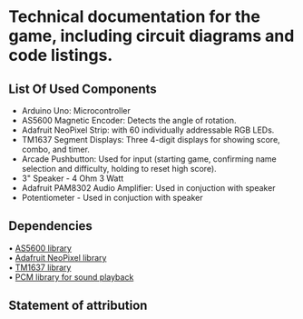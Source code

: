 # Technical documentation for the game, including circuit diagrams and code listings.

## List Of Used Components

- Arduino Uno: Microcontroller
-	AS5600 Magnetic Encoder: Detects the angle of rotation.
-	Adafruit NeoPixel Strip: with 60 individually addressable RGB LEDs.
-	TM1637 Segment Displays: Three 4-digit displays for showing score, combo, and timer.
- Arcade Pushbutton: Used for input (starting game, confirming name selection and difficulty, holding to reset high score).
- 3" Speaker - 4 Ohm 3 Watt
- Adafruit PAM8302 Audio Amplifier: Used in conjuction with speaker
- Potentiometer - Used in conjuction with speaker

## Dependencies
•	[AS5600 library](https://github.com/RobTillaart/AS5600)  
•	[Adafruit NeoPixel library](https://github.com/adafruit/Adafruit_NeoPixel)  
•	[TM1637 library](https://github.com/avishorp/TM1637)  
•	[PCM library for sound playback](https://github.com/damellis/PCM)  

## Statement of attribution
